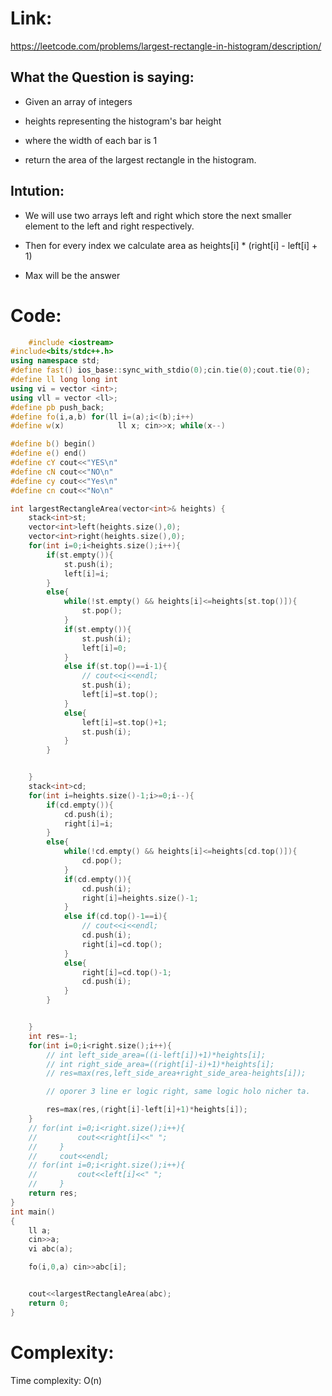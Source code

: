# Link:

https://leetcode.com/problems/largest-rectangle-in-histogram/description/

## What the Question is saying:

- Given an array of integers

- heights representing the histogram's bar height

- where the width of each bar is 1

- return the area of the largest rectangle in the histogram.

## Intution:

- We will use two arrays left and right which store the next smaller element to the left and right respectively.

- Then for every index we calculate area as heights[i] \* (right[i] - left[i] + 1)

- Max will be the answer

# Code:

```C++
    #include <iostream>
#include<bits/stdc++.h>
using namespace std;
#define fast() ios_base::sync_with_stdio(0);cin.tie(0);cout.tie(0);
#define ll long long int
using vi = vector <int>;
using vll = vector <ll>;
#define pb push_back;
#define fo(i,a,b) for(ll i=(a);i<(b);i++)
#define w(x)            ll x; cin>>x; while(x--)

#define b() begin()
#define e() end()
#define cY cout<<"YES\n"
#define cN cout<<"NO\n"
#define cy cout<<"Yes\n"
#define cn cout<<"No\n"

int largestRectangleArea(vector<int>& heights) {
    stack<int>st;
    vector<int>left(heights.size(),0);
    vector<int>right(heights.size(),0);
    for(int i=0;i<heights.size();i++){
        if(st.empty()){
            st.push(i);
            left[i]=i;
        }
        else{
            while(!st.empty() && heights[i]<=heights[st.top()]){
                st.pop();
            }
            if(st.empty()){
                st.push(i);
                left[i]=0;
            }
            else if(st.top()==i-1){
                // cout<<i<<endl;
                st.push(i);
                left[i]=st.top();
            }
            else{
                left[i]=st.top()+1;
                st.push(i);
            }
        }


    }
    stack<int>cd;
    for(int i=heights.size()-1;i>=0;i--){
        if(cd.empty()){
            cd.push(i);
            right[i]=i;
        }
        else{
            while(!cd.empty() && heights[i]<=heights[cd.top()]){
                cd.pop();
            }
            if(cd.empty()){
                cd.push(i);
                right[i]=heights.size()-1;
            }
            else if(cd.top()-1==i){
                // cout<<i<<endl;
                cd.push(i);
                right[i]=cd.top();
            }
            else{
                right[i]=cd.top()-1;
                cd.push(i);
            }
        }


    }
    int res=-1;
    for(int i=0;i<right.size();i++){
        // int left_side_area=((i-left[i])+1)*heights[i];
        // int right_side_area=((right[i]-i)+1)*heights[i];
        // res=max(res,left_side_area+right_side_area-heights[i]);

        // oporer 3 line er logic right, same logic holo nicher ta.

        res=max(res,(right[i]-left[i]+1)*heights[i]);
    }
    // for(int i=0;i<right.size();i++){
    //         cout<<right[i]<<" ";
    //     }
    //     cout<<endl;
    // for(int i=0;i<right.size();i++){
    //         cout<<left[i]<<" ";
    //     }
    return res;
}
int main()
{
    ll a;
    cin>>a;
    vi abc(a);

    fo(i,0,a) cin>>abc[i];


    cout<<largestRectangleArea(abc);
    return 0;
}
```

# Complexity:

Time complexity: O(n)
